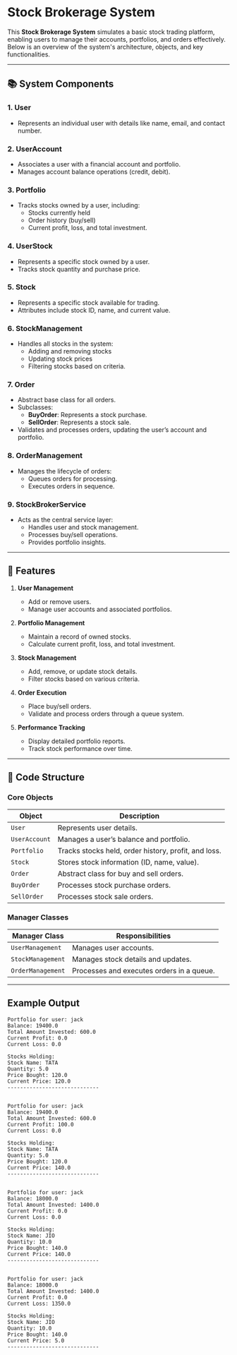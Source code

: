 # Stock Brokerage System

This **Stock Brokerage System** simulates a basic stock trading platform, enabling users to manage their accounts, portfolios, and orders effectively. Below is an overview of the system's architecture, objects, and key functionalities.

---

## 📚 **System Components**

### 1. **User**
- Represents an individual user with details like name, email, and contact number.

### 2. **UserAccount**
- Associates a user with a financial account and portfolio.
- Manages account balance operations (credit, debit).

### 3. **Portfolio**
- Tracks stocks owned by a user, including:
  - Stocks currently held
  - Order history (buy/sell)
  - Current profit, loss, and total investment.

### 4. **UserStock**
- Represents a specific stock owned by a user.
- Tracks stock quantity and purchase price.

### 5. **Stock**
- Represents a specific stock available for trading.
- Attributes include stock ID, name, and current value.

### 6. **StockManagement**
- Handles all stocks in the system:
  - Adding and removing stocks
  - Updating stock prices
  - Filtering stocks based on criteria.

### 7. **Order**
- Abstract base class for all orders.
- Subclasses:
  - **BuyOrder**: Represents a stock purchase.
  - **SellOrder**: Represents a stock sale.
- Validates and processes orders, updating the user’s account and portfolio.

### 8. **OrderManagement**
- Manages the lifecycle of orders:
  - Queues orders for processing.
  - Executes orders in sequence.

### 9. **StockBrokerService**
- Acts as the central service layer:
  - Handles user and stock management.
  - Processes buy/sell operations.
  - Provides portfolio insights.

---

## 🎯 **Features**

1. **User Management**  
   - Add or remove users.
   - Manage user accounts and associated portfolios.

2. **Portfolio Management**  
   - Maintain a record of owned stocks.
   - Calculate current profit, loss, and total investment.

3. **Stock Management**  
   - Add, remove, or update stock details.
   - Filter stocks based on various criteria.

4. **Order Execution**  
   - Place buy/sell orders.
   - Validate and process orders through a queue system.

5. **Performance Tracking**  
   - Display detailed portfolio reports.
   - Track stock performance over time.

---

## 🧩 **Code Structure**

### **Core Objects**
| Object              | Description                                                                 |
|---------------------|-----------------------------------------------------------------------------|
| `User`             | Represents user details.                                                   |
| `UserAccount`      | Manages a user’s balance and portfolio.                                     |
| `Portfolio`        | Tracks stocks held, order history, profit, and loss.                       |
| `Stock`            | Stores stock information (ID, name, value).                                |
| `Order`            | Abstract class for buy and sell orders.                                    |
| `BuyOrder`         | Processes stock purchase orders.                                           |
| `SellOrder`        | Processes stock sale orders.                                               |

### **Manager Classes**
| Manager Class       | Responsibilities                                                          |
|---------------------|-----------------------------------------------------------------------------|
| `UserManagement`    | Manages user accounts.                                                    |
| `StockManagement`   | Manages stock details and updates.                                        |
| `OrderManagement`   | Processes and executes orders in a queue.                                 |

---

## Example Output

```plaintext
Portfolio for user: jack
Balance: 19400.0
Total Amount Invested: 600.0
Current Profit: 0.0
Current Loss: 0.0

Stocks Holding:
Stock Name: TATA
Quantity: 5.0
Price Bought: 120.0
Current Price: 120.0
-----------------------------


Portfolio for user: jack
Balance: 19400.0
Total Amount Invested: 600.0
Current Profit: 100.0
Current Loss: 0.0

Stocks Holding:
Stock Name: TATA
Quantity: 5.0
Price Bought: 120.0
Current Price: 140.0
-----------------------------


Portfolio for user: jack
Balance: 18000.0
Total Amount Invested: 1400.0
Current Profit: 0.0
Current Loss: 0.0

Stocks Holding:
Stock Name: JIO
Quantity: 10.0
Price Bought: 140.0
Current Price: 140.0
-----------------------------


Portfolio for user: jack
Balance: 18000.0
Total Amount Invested: 1400.0
Current Profit: 0.0
Current Loss: 1350.0

Stocks Holding:
Stock Name: JIO
Quantity: 10.0
Price Bought: 140.0
Current Price: 5.0
-----------------------------
